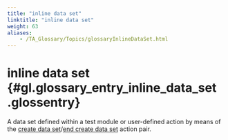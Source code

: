```yaml
--- 
title: "inline data set"
linktitle: "inline data set"
weight: 63
aliases: 
    - /TA_Glossary/Topics/glossaryInlineDataSet.html
---
```

# inline data set {#gl.glossary_entry_inline_data_set .glossentry}

A data set defined within a test module or user-defined action by means of the [create data set](../../TA_Automation/Topics/bia_create_data_set.html)/[end create data set](../../TA_Automation/Topics/bia_end_create_data_set.html) action pair.

